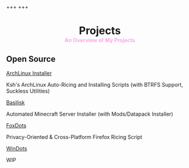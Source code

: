 +++
+++
<h1 align="center" style="margin-bottom:0;"> Projects </h1>
<h4 align="center" style="margin:0;color:#ffa4ec;"> An Overview of My Projects </h4>

## Open Source
<div class="project-list">
<div class="project">

[ArchLinux Installer](https://github.com/GhoulBoii/archinstaller)

Ksh's ArchLinux Auto-Ricing and Installing Scripts (with BTRFS Support, Suckless Utilities)
</div>
<div class="project">

[Basilisk](https://github.com/GhoulBoii/basilisk)

Automated Minecraft Server Installer (with Mods/Datapack Installer)
</div>
<div class="project">

[FoxDots](https://github.com/GhoulBoii/foxdots)

Privacy-Oriented & Cross-Platform Firefox Ricing Script

</div>
<div class="project">

[WinDots](https://github.com/GhoulBoii/windots)

WIP
</div>

